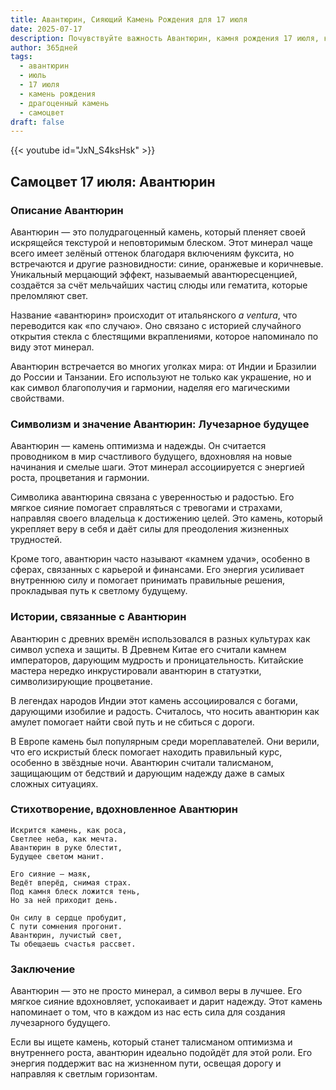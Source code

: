 ```yaml
---
title: Авантюрин, Сияющий Камень Рождения для 17 июля
date: 2025-07-17
description: Почувствуйте важность Авантюрин, камня рождения 17 июля, который символизирует Лучезарное будущее. Пусть его красота и значение осветят ваш день.
author: 365дней
tags:
  - авантюрин
  - июль
  - 17 июля
  - камень рождения
  - драгоценный камень
  - самоцвет
draft: false
---
```


{{< youtube id="JxN_S4ksHsk" >}}

## Самоцвет 17 июля: Авантюрин

### Описание Авантюрин

Авантюрин — это полудрагоценный камень, который пленяет своей искрящейся текстурой и неповторимым блеском. Этот минерал чаще всего имеет зелёный оттенок благодаря включениям фуксита, но встречаются и другие разновидности: синие, оранжевые и коричневые. Уникальный мерцающий эффект, называемый авантюресценцией, создаётся за счёт мельчайших частиц слюды или гематита, которые преломляют свет.

Название «авантюрин» происходит от итальянского _a ventura_, что переводится как «по случаю». Оно связано с историей случайного открытия стекла с блестящими вкраплениями, которое напоминало по виду этот минерал.

Авантюрин встречается во многих уголках мира: от Индии и Бразилии до России и Танзании. Его используют не только как украшение, но и как символ благополучия и гармонии, наделяя его магическими свойствами.

### Символизм и значение Авантюрин: Лучезарное будущее

Авантюрин — камень оптимизма и надежды. Он считается проводником в мир счастливого будущего, вдохновляя на новые начинания и смелые шаги. Этот минерал ассоциируется с энергией роста, процветания и гармонии.

Символика авантюрина связана с уверенностью и радостью. Его мягкое сияние помогает справляться с тревогами и страхами, направляя своего владельца к достижению целей. Это камень, который укрепляет веру в себя и даёт силы для преодоления жизненных трудностей.

Кроме того, авантюрин часто называют «камнем удачи», особенно в сферах, связанных с карьерой и финансами. Его энергия усиливает внутреннюю силу и помогает принимать правильные решения, прокладывая путь к светлому будущему.

### Истории, связанные с Авантюрин

Авантюрин с древних времён использовался в разных культурах как символ успеха и защиты. В Древнем Китае его считали камнем императоров, дарующим мудрость и проницательность. Китайские мастера нередко инкрустировали авантюрин в статуэтки, символизирующие процветание.

В легендах народов Индии этот камень ассоциировался с богами, дарующими изобилие и радость. Считалось, что носить авантюрин как амулет помогает найти свой путь и не сбиться с дороги.

В Европе камень был популярным среди мореплавателей. Они верили, что его искристый блеск помогает находить правильный курс, особенно в звёздные ночи. Авантюрин считали талисманом, защищающим от бедствий и дарующим надежду даже в самых сложных ситуациях.

### Стихотворение, вдохновленное Авантюрин

```
Искрится камень, как роса,  
Светлее неба, как мечта.  
Авантюрин в руке блестит,  
Будущее светом манит.

Его сияние — маяк,  
Ведёт вперёд, снимая страх.  
Под камня блеск ложится тень,  
Но за ней приходит день.

Он силу в сердце пробудит,  
С пути сомнения прогонит.  
Авантюрин, лучистый свет,  
Ты обещаешь счастья рассвет.
```

### Заключение

Авантюрин — это не просто минерал, а символ веры в лучшее. Его мягкое сияние вдохновляет, успокаивает и дарит надежду. Этот камень напоминает о том, что в каждом из нас есть сила для создания лучезарного будущего.

Если вы ищете камень, который станет талисманом оптимизма и внутреннего роста, авантюрин идеально подойдёт для этой роли. Его энергия поддержит вас на жизненном пути, освещая дорогу и направляя к светлым горизонтам.